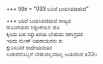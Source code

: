 +++
title = "033 ಬರಿದೆ ಬಯಸಿದಡಹುದೆ"

+++
ಬರಿದೆ ಬಯಸಿದಡಹುದೆ ರಾಜ್ಯದ  
ಹೊರಿಗೆಯನು ನಿಶ್ಯಂಕೆಯಲಿ ಹೊ  
ಕ್ಕಿರಿದು ಬಹ ಸತ್ವಾತಿಶಯ ಬೇಹುದು ರಣಾಗ್ರದಲಿ  
ಇರಿದು ಮೇಣ್ ರಿಪುರಾಯರನು ಕು  
ಕ್ಕುರಿಸುವರೆ ರಾಧೇಯನಂತಿರ  
ಲುರುವನೊಬ್ಬನೆ ಬೇಹುದಲ್ಲದಡಿಲ್ಲ ಜಯವೆಂದ      ॥33॥
